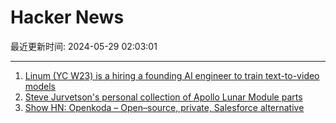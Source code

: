 # Hacker News

最近更新时间: 2024-05-29 02:03:01

--- 
1. [Linum (YC W23) is a hiring a founding AI engineer to train text-to-video models](https://www.workatastartup.com/jobs/66397) 
2. [Steve Jurvetson's personal collection of Apollo Lunar Module parts](https://www.flickr.com/photos/jurvetson/albums/72157623704246792/) 
3. [Show HN: Openkoda – Open–source, private, Salesforce alternative](https://github.com/openkoda/openkoda) 
